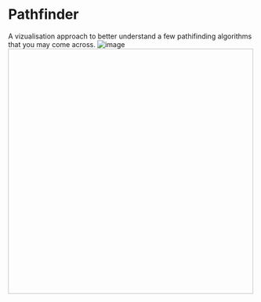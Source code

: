 # Pathfinder
A vizualisation approach to better understand a few pathifinding algorithms that you may come across.
![image](https://github.com/ash1435/Pathfinder/assets/99168099/a0465d9a-657e-43ac-9cb5-2ffdb6c8fefe)
<img scr="https://github.com/ash1435/Pathfinder/assets/99168099/a0465d9a-657e-43ac-9cb5-2ffdb6c8fefe" width="500" height="500"/>
